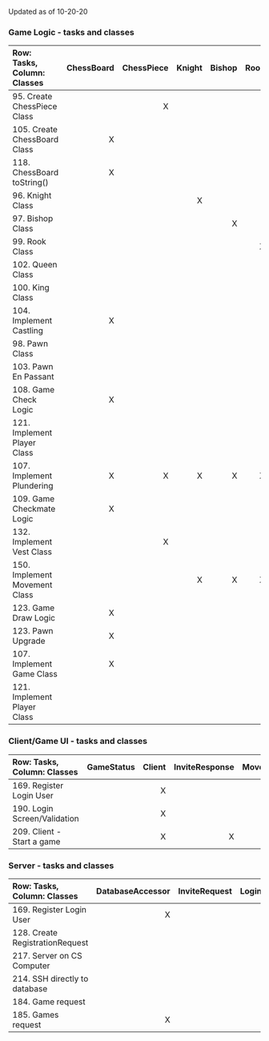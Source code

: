 Updated as of 10-20-20

### Game Logic - tasks and classes

| **Row: Tasks, Column: Classes** | ChessBoard | ChessPiece | Knight | Bishop | Rook | Queen | King | Pawn | Game | Player | Vest | Move | Piece Movement | Move History |
| :------------------------------ | ---------: | ---------: | -----: | -----: | ---: | ----: | ---: | ---: | ---: | -----: | ---: | ---: | -------------: | -----------: |
| 95. Create ChessPiece Class     |            |          X |        |        |      |       |      |      |      |        |      |      |                |              |
| 105. Create ChessBoard Class    |         X  |            |        |        |      |       |      |      |      |        |      |      |                |              |   
| 118. ChessBoard toString()      |         X  |            |        |        |      |       |      |      |      |        |      |      |                |              |
| 96. Knight Class                |            |            |     X  |        |      |       |      |      |      |        |      |      |              X |              |
| 97. Bishop Class                |            |            |        |      X |      |       |      |      |      |        |      |      |              X |              |
| 99. Rook Class                  |            |            |        |        |    X |       |      |      |      |        |      |      |              X |              |   
| 102. Queen Class                |            |            |        |        |      |     X |      |      |      |        |      |      |              X |              |   
| 100. King Class                 |            |            |        |        |      |       |    X |      |      |        |      |      |              X |              |   
| 104. Implement Castling         |          X |            |        |        |      |       |    X |      |      |        |      |      |              X |            X |   
| 98. Pawn Class                  |            |            |        |        |      |       |      |    X |      |        |      |      |              X |              |   
| 103. Pawn En Passant            |            |            |        |        |      |       |      |    X |      |        |      |      |              X |            X |   
| 108. Game Check Logic           |          X |            |        |        |      |       |    X |      |      |      X |      |      |                |            X |   
| 121. Implement Player Class     |            |            |        |        |      |       |      |      |      |      X |      |      |                |              |   
| 107. Implement Plundering       |          X |          X |      X |      X |    X |     X |    X |    X |      |        |    X |    X |                |              |     
| 109. Game Checkmate Logic       |          X |            |        |        |      |       |      |      |    X |      X |      |      |                |            X |   
| 132. Implement Vest Class       |            |          X |        |        |      |       |      |      |      |        |    X |      |                |              |
| 150. Implement Movement Class   |            |            |      X |      X |    X |     X |    X |    X |      |        |      |    X |              X |              |   
| 123. Game Draw Logic            |          X |            |        |        |      |       |      |      |      |        |      |      |                |            X |   
| 123. Pawn Upgrade               |          X |            |        |        |      |       |      |    X |      |        |      |      |                |              |   
| 107. Implement Game Class       |          X |            |        |        |      |       |      |      |    X |        |      |      |                |              |   
| 121. Implement Player Class |  |  |  |  |  |  |  |  | X | X |  |  |  |  |

  
 ### Client/Game UI - tasks and classes
 
| **Row: Tasks, Column: Classes** | GameStatus | Client | InviteResponse | MoveResponse | RegistrationResponse | MatchHistory | Game | Player | User | LoginUI | LoginResponse | StartUI | ChessBoardUI | GameResponse | GamesResponse |
| :------------------------------ | ---------: | -----: | -------------: | -----------: | -------------------: | -----------: | ---: | -----: | ---: | -------:| ------------: | -------:| ------------: | -------:| ------------: |
| 169. Register Login User   |            |      X |                |              |                      |              |      |        |    X |         |       X       |
| 190. Login Screen/Validation|            |    X   |                |              |                      |              |      |        |      |   X     |       X       |
| 209. Client - Start a game   | | X | X | | | | X | X | X | X | X | X | X | X | |



 ### Server - tasks and classes
 
 | **Row: Tasks, Column: Classes** | DatabaseAccessor | InviteRequest | LoginRequest | MoveRequest | RegistrationRequest | Server | ServerWorker | RemoteSSHConnector | GameRequest | GamesRequest
 | :------------------------------ | ---------------: | ------------: | -----------: | ----------: | ------------------: | -----: | -----------: | -----------------: | -----------------: | -----------------: |
 | 169. Register Login User    |                X |               |            X |             |                   X |        |            X |        X           |
 | 128. Create RegistrationRequest |                  |               |              |             |                   X |        |              |                    
 | 217. Server on CS Computer      |                  |               |              |             |                     |        |              |        X           |
 | 214. SSH directly to database   |                  |               |              |             |                     |        |              |        X           |
 | 184. Game request  |  |  |  |  |  |  | X |  | X | |
 | 185. Games request  | X |  |  |  |  | X | X | X |  | X |